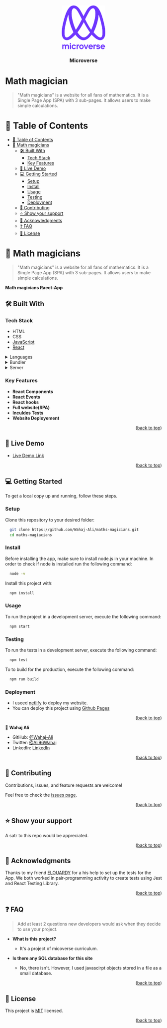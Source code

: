 <a name="readme-top"></a>
<div align="center">

  <img src="/murple_logo.png" alt="logo" width="140"  height="auto" />
  <br/>

  <h3><b>Microverse</b></h3>

</div>
<div align="left">
  <h1>Math magician</h1>


> "Math magicians" is a website for all fans of mathematics. It is a Single Page App (SPA) with 3 sub-pages. It allows users to make simple calculations.

</div>

<!-- TABLE OF CONTENTS -->

# 📗 Table of Contents

- [📗 Table of Contents](#-table-of-contents)
- [📖 Math magicians ](#-math-magicians-)
  - [🛠 Built With ](#-built-with-)
    - [Tech Stack ](#tech-stack-)
    - [Key Features ](#key-features-)
  - [🚀 Live Demo ](#-live-demo-)
  - [💻 Getting Started ](#-getting-started-)
    - [Setup](#setup)
    - [Install](#install)
    - [Usage](#usage)
    - [Testing](#testing)
    - [Deployment](#deployment)
  - [🤝 Contributing ](#-contributing-)
  - [⭐️ Show your support ](#️-show-your-support-)
  - [🙏 Acknowledgments ](#-acknowledgments-)
  - [❓ FAQ ](#-faq-)
  - [📝 License ](#-license-)

<!-- PROJECT DESCRIPTION -->

# 📖 Math magicians <a name="about-project"></a>

>"Math magicians" is a website for all fans of mathematics. It is a Single Page App (SPA) with 3 sub-pages. It allows users to make simple calculations.

**Math magicians Raect-App**

## 🛠 Built With <a name="built-with"></a>

### Tech Stack <a name="tech-stack"></a>
  - HTML
- CSS
- [JavaScript](https://developer.mozilla.org/en-US/docs/Web/JavaScript)
- [React]((https://github.com/microverseinc/curriculum-javascript/blob/main/todo-list/lessons/webpack_v1_1.md))

<details>
  <summary>Languages</summary>
  <ul>
    <li>HTML</li>
    <li>CSS</li>
    <li>Javascript</li>
    <li>React</li>
  </ul>
</details>
<details>
  <summary>Bundler</summary>
  <ul>
    <li>Webpack</li>
  </ul>
</details>
<details>
  <summary>Server</summary>
  <ul>
    <li>Github</li>
  </ul>
</details>

<!-- Features -->

### Key Features <a name="key-features"></a>

- **React Components**
- **React Events**
- **React hooks**
- **Full website(SPA)**
- **Inculdes Tests**
- **Website Deployement**



<p align="right">(<a href="#readme-top">back to top</a>)</p>



<!-- LIVE DEMO -->

## 🚀 Live Demo <a name="live-demo"></a>

- <a href="https://wahaj-mathsmagician.netlify.app/" target="_blank">Live Demo Link</a>

<p align="right">(<a href="#readme-top">back to top</a>)</p>



<!-- GETTING STARTED -->

## 💻 Getting Started <a name="getting-started"></a>

To get a local copy up and running, follow these steps.

### Setup

Clone this repository to your desired folder:

```sh
  git clone https://github.com/Wahaj-Ali/maths-magicians.git
  cd maths-magiacians
```

### Install

Before installing the app, make sure to install node.js in your machine. In order to check if node is installed run the following command:

```sh
  node -v
```

Install this project with:

```sh
  npm install
```

### Usage

To run the project in a development server, execute the following command:

```sh
  npm start
```

### Testing

To run the tests in a development server, execute the following command:

```sh
  npm test
```

To to build for the production, execute the following command:

```sh
  npm run build
```

### Deployment

- I useed [netlify](https://www.netlify.com/) to deploy my website.
- You can deploy this project using [Github Pages](https://docs.github.com/en/pages/getting-started-with-github-pages/creating-a-github-pages-site)

<p align="right">(<a href="#readme-top">back to top</a>)</p>

<!-- AUTHORS -->

👤 **Wahaj Ali**

- GitHub: [@Wahaj-Ali](https://github.com/Wahaj-Ali)
- Twitter: [@Ali96Wahaj](https://twitter.com/Ali96Wahaj)
- LinkedIn: [LinkedIn](https://www.linkedin.com/in/wahaj-ali-82b9b1164)



<p align="right">(<a href="#readme-top">back to top</a>)</p>



<!-- CONTRIBUTING -->

## 🤝 Contributing <a name="contributing"></a>

Contributions, issues, and feature requests are welcome!

Feel free to check the [issues page](https://github.com/Wahaj-Ali/maths-magicians/issues).

<p align="right">(<a href="#readme-top">back to top</a>)</p>

<!-- SUPPORT -->

## ⭐️ Show your support <a name="support"></a>

A satr to this repo would be appreciated.

<p align="right">(<a href="#readme-top">back to top</a>)</p>

<!-- ACKNOWLEDGEMENTS -->

## 🙏 Acknowledgments <a name="acknowledgements"></a>


Thanks to my friend [ELOUARDY](https://github.com/codehass) for a his help to set up the tests for the App. We both worked in pair-programming activity to create tests using Jest and React Testing Library.


<p align="right">(<a href="#readme-top">back to top</a>)</p>

<!-- FAQ (optional) -->

## ❓ FAQ <a name="faq"></a>

> Add at least 2 questions new developers would ask when they decide to use your project.

- **What is this project?**

  - It's a project of micoverse curriculum.

- **Is there any SQL database for this site**

  - No, there isn't. However, I used javascirpt objects stored in a file as a small database.

<p align="right">(<a href="#readme-top">back to top</a>)</p>

<!-- LICENSE -->

## 📝 License <a name="license"></a>

This project is [MIT](https://github.com/Wahaj-Ali/maths-magicians/blob/dev/LICENSE) licensed.

<p align="right">(<a href="#readme-top">back to top</a>)</p>
